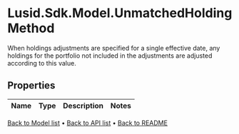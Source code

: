 # Lusid.Sdk.Model.UnmatchedHoldingMethod
When holdings adjustments are specified for a single effective date, any holdings for the portfolio not included in the adjustments are adjusted according to this value.

## Properties

Name | Type | Description | Notes
------------ | ------------- | ------------- | -------------

[Back to Model list](../README.md#documentation-for-models) &#8226; [Back to API list](../README.md#documentation-for-api-endpoints) &#8226; [Back to README](../README.md)

